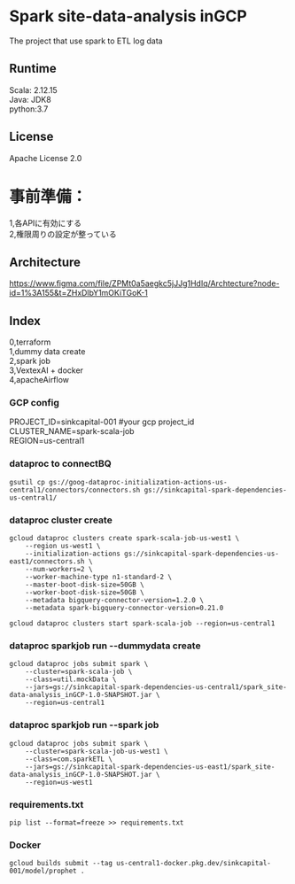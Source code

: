 # Spark site-data-analysis inGCP
The project that use spark to ETL log data

## Runtime
Scala: 2.12.15<br>
Java: JDK8<br>
python:3.7

## License
Apache License 2.0

# 事前準備：<br>
1,各APIに有効にする<br>
2,権限周りの設定が整っている<br>

## Architecture
https://www.figma.com/file/ZPMt0a5aegkc5jJJg1HdIq/Archtecture?node-id=1%3A155&t=ZHxDlbY1mOKiTGoK-1

## Index
0,terraform<br>
1,dummy data create<br>
2,spark job<br>
3,VextexAI + docker<br>
4,apacheAirflow<br>




### GCP config
PROJECT_ID=sinkcapital-001 #your gcp project_id<br>
CLUSTER_NAME=spark-scala-job<br>
REGION=us-central1



### dataproc to connectBQ
```shell
gsutil cp gs://goog-dataproc-initialization-actions-us-central1/connectors/connectors.sh gs://sinkcapital-spark-dependencies-us-central1/
```

### dataproc cluster create
```shell
gcloud dataproc clusters create spark-scala-job-us-west1 \
    --region us-west1 \
    --initialization-actions gs://sinkcapital-spark-dependencies-us-east1/connectors.sh \
	--num-workers=2 \
	--worker-machine-type n1-standard-2 \
	--master-boot-disk-size=50GB \
	--worker-boot-disk-size=50GB \
	--metadata bigquery-connector-version=1.2.0 \
    --metadata spark-bigquery-connector-version=0.21.0
```

```shell
gcloud dataproc clusters start spark-scala-job --region=us-central1
```

### dataproc sparkjob run --dummydata create
```shell
gcloud dataproc jobs submit spark \
    --cluster=spark-scala-job \
    --class=util.mockData \
    --jars=gs://sinkcapital-spark-dependencies-us-central1/spark_site-data-analysis_inGCP-1.0-SNAPSHOT.jar \
    --region=us-central1
```

### dataproc sparkjob run --spark job
```shell
gcloud dataproc jobs submit spark \
    --cluster=spark-scala-job-us-west1 \
    --class=com.sparkETL \
    --jars=gs://sinkcapital-spark-dependencies-us-east1/spark_site-data-analysis_inGCP-1.0-SNAPSHOT.jar \
    --region=us-west1
```

### requirements.txt
```shell
pip list --format=freeze >> requirements.txt
```

### Docker
```shell
gcloud builds submit --tag us-central1-docker.pkg.dev/sinkcapital-001/model/prophet .
```

